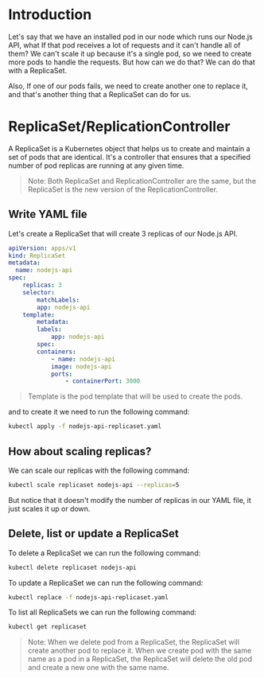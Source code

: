 # Introduction

Let's say that we have an installed pod in our node which runs our Node.js API, what If that pod receives a lot of requests and it can't handle all of them? We can't scale it up because it's a single pod, so we need to create more pods to handle the requests. But how can we do that? We can do that with a ReplicaSet.

Also, If one of our pods fails, we need to create another one to replace it, and that's another thing that a ReplicaSet can do for us.

# ReplicaSet/ReplicationController

A ReplicaSet is a Kubernetes object that helps us to create and maintain a set of pods that are identical. It's a controller that ensures that a specified number of pod replicas are running at any given time.

> Note:
> Both ReplicaSet and ReplicationController are the same, but the ReplicaSet is the new version of the ReplicationController.

## Write YAML file

Let's create a ReplicaSet that will create 3 replicas of our Node.js API.

```yaml
apiVersion: apps/v1
kind: ReplicaSet
metadata:
  name: nodejs-api
spec:
    replicas: 3
    selector:
        matchLabels:
        app: nodejs-api
    template:
        metadata:
        labels:
            app: nodejs-api
        spec:
        containers:
            - name: nodejs-api
            image: nodejs-api
            ports:
                - containerPort: 3000
```

> Template is the pod template that will be used to create the pods.

and to create it we need to run the following command:

```bash
kubectl apply -f nodejs-api-replicaset.yaml
```

## How about scaling replicas?

We can scale our replicas with the following command:

```bash
kubectl scale replicaset nodejs-api --replicas=5
```

But notice that it doesn't modify the number of replicas in our YAML file, it just scales it up or down.

## Delete, list or update a ReplicaSet

To delete a ReplicaSet we can run the following command:

```bash
kubectl delete replicaset nodejs-api
```

To update a ReplicaSet we can run the following command:

```bash
kubectl replace -f nodejs-api-replicaset.yaml
```

To list all ReplicaSets we can run the following command:

```bash
kubectl get replicaset
```

> Note:
> When we delete pod from a ReplicaSet, the ReplicaSet will create another pod to replace it.
> When we create pod with the same name as a pod in a ReplicaSet, the ReplicaSet will delete the old pod and create a new one with the same name.
